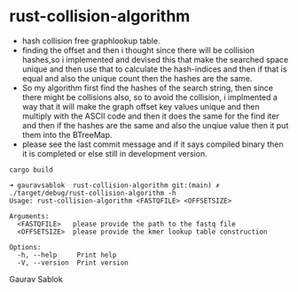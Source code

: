 # rust-collision-algorithm
 - hash collision free graphlookup table. 
 - finding the offset and then i thought since there will be collision hashes,so i implemented and devised this that make the searched space unique and then use that to calculate the hash-indices and then if that is equal and also
  the unique count then the hashes are the same.
 - So my algorithm first find the hashes of the search string, then since there might be collisions also, so to avoid the collision, i implmented a way that it will make the graph offset key values unique and then multiply with the ASCII
   code and then it does the same for the find iter and then if the hashes are the same and also the unqiue value then it put them into the BTreeMap.
 - please see the last commit message and if it says compiled binary then it is completed or else still in development version.
```
cargo build

```

```
➜ gauravsablok  rust-collision-algorithm git:(main) ✗ ./target/debug/rust-collision-algorithm -h
Usage: rust-collision-algorithm <FASTQFILE> <OFFSETSIZE>

Arguments:
  <FASTQFILE>   please provide the path to the fastq file
  <OFFSETSIZE>  please provide the kmer lookup table construction

Options:
  -h, --help     Print help
  -V, --version  Print version

```



 Gaurav Sablok
